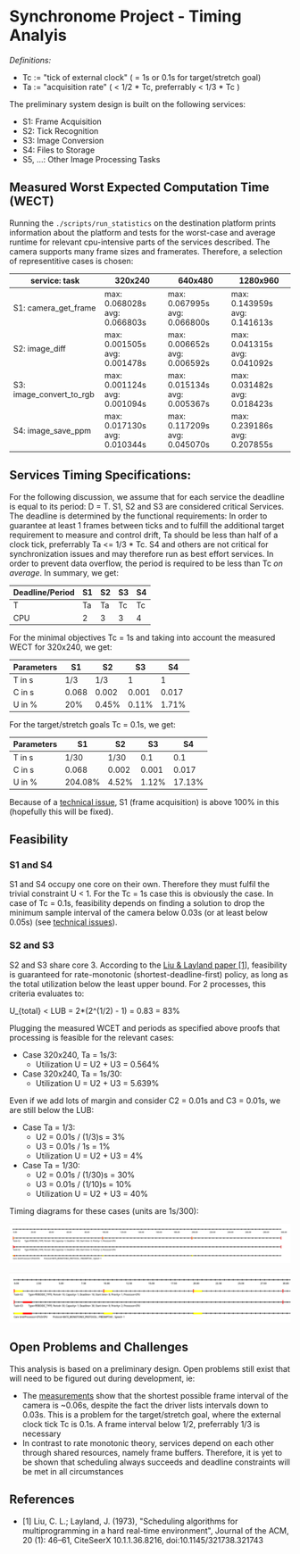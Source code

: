# Synchronome Project - Timing Analyis

*Definitions:*

- Tc := "tick of external clock" ( = 1s or 0.1s for target/stretch goal)
- Ta := "acquisition rate" ( < 1/2 * Tc, preferrably < 1/3 * Tc )

The preliminary system design is built on the following services:

- S1: Frame Acquisition
- S2: Tick Recognition
- S3: Image Conversion
- S4: Files to Storage
- S5, ...: Other Image Processing Tasks

## Measured Worst Expected Computation Time (WECT)

Running the `./scripts/run_statistics` on the destination platform prints information about the platform and tests for the worst-case and average runtime for relevant cpu-intensive parts of the services described.
The camera supports many frame sizes and framerates. Therefore, a selection of representitive cases is chosen:

| service: task            | 320x240                       | 640x480                       | 1280x960                      |
|--------------------------|-------------------------------|-------------------------------|-------------------------------|
| S1: camera_get_frame     | max: 0.068028s avg: 0.066803s | max: 0.067995s avg: 0.066800s | max: 0.143959s avg: 0.141613s |
| S2: image_diff           | max: 0.001505s avg: 0.001478s | max: 0.006652s avg: 0.006592s | max: 0.041315s avg: 0.041092s |
| S3: image_convert_to_rgb | max: 0.001124s avg: 0.001094s | max: 0.015134s avg: 0.005367s | max: 0.031482s avg: 0.018423s |
| S4: image_save_ppm       | max: 0.017130s avg: 0.010344s | max: 0.117209s avg: 0.045070s | max: 0.239186s avg: 0.207855s |

## Services Timing Specifications:

For the following discussion, we assume that for each service the deadline is equal to its period: D = T.
S1, S2 and S3 are considered critical Services. The deadline is determined by the functional requirements:
In order to guarantee at least 1 frames between ticks and to fulfill the additional target requirement to measure and control drift, Ta should be less than half of a clock tick, preferrably Ta <= 1/3 * Tc.
S4 and others are not critical for synchronization issues and may therefore run as best effort services. In order to prevent data overflow, the period is required to be less than Tc *on average*.
In summary, we get:

| Deadline/Period | S1 | S2 | S3 | S4 |
|-----------------|----|----|----|----|
| T               | Ta | Ta | Tc | Tc |
| CPU             | 2  | 3  | 3  | 4  |

For the minimal objectives Tc = 1s and taking into account the measured WECT for 320x240, we get:

| Parameters | S1    | S2    | S3    | S4    |
|------------|-------|-------|-------|-------|
| T in s     | 1/3   | 1/3   | 1     | 1     |
| C in s     | 0.068 | 0.002 | 0.001 | 0.017 |
| U in %     | 20%   | 0.45% | 0.11% | 1.71% |

For the target/stretch goals Tc = 0.1s, we get:

| Parameters | S1      | S2    | S3    | S4     |
|------------|---------|-------|-------|--------|
| T in s     | 1/30    | 1/30  | 0.1   | 0.1    |
| C in s     | 0.068   | 0.002 | 0.001 | 0.017  |
| U in %     | 204.08% | 4.52% | 1.12% | 17.13% |

Because of a [technical issue](#open-problems-and-challenges), S1 (frame acquisition) is above 100% in this (hopefully this will be fixed).

## Feasibility

### S1 and S4

S1 and S4 occupy one core on their own. Therefore they must fulfil the trivial constraint U < 1.
For the Tc = 1s case this is obviously the case.
In case of Tc = 0.1s, feasibility depends on finding a solution to drop the minimum sample interval of the camera below 0.03s (or at least below 0.05s) (see [technical issues](#open-problems-and-challenges)).

### S2 and S3

S2 and S3 share core 3.
According to the [Liu & Layland paper [1]](#references), feasibility is guaranteed for rate-monotonic (shortest-deadline-first) policy, as long as the total utilization below the least upper bound. For 2 processes, this criteria evaluates to:

U_{total} < LUB = 2*(2^(1/2) - 1) = 0.83 = 83%

Plugging the measured WCET and periods as specified above proofs that processing is feasible for the relevant cases:

- Case 320x240, Ta = 1s/3:
    - Utilization U = U2 + U3 = 0.564% 
- Case 320x240, Ta = 1s/30:
    - Utilization U = U2 + U3 = 5.639%

Even if we add lots of margin and consider C2 = 0.01s and C3 = 0.01s, we are still below the LUB:

- Case Ta = 1/3:
    - U2 = 0.01s / (1/3)s = 3%
    - U3 = 0.01s / 1s = 1%
    - Utilization U = U2 + U3 = 4%
- Case Ta = 1/30:
    - U2 = 0.01s / (1/30)s = 30%
    - U3 = 0.01s / (1/10)s = 10%
    - Utilization U = U2 + U3 = 40%

Timing diagrams for these cases (units are 1s/300):

![scheduling diagram Ta=1/3, time in 1s/300](./imgs/diagrams/3_scheduling_core3.png)

![scheduling diagram Ta=1/30, time in 1s/300](./imgs/diagrams/4_scheduling_core3_extended.png)

## Open Problems and Challenges

This analysis is based on a preliminary design. Open problems still exist that will need to be figured out during development, ie:

- The [measurements](#measured-worst-expected-computation-time-wect) show that the shortest possible frame interval of the camera is ~0.06s, despite the fact the driver lists intervals down to 0.03s. This is a problem for the target/stretch goal, where the external clock tick Tc is 0.1s. A frame interval below 1/2, preferrably 1/3 is necessary
- In contrast to rate monotonic theory, services depend on each other through shared resources, namely frame buffers. Therefore, it is yet to be shown that scheduling always succeeds and deadline constraints will be met in all circumstances

## References

- [1] Liu, C. L.; Layland, J. (1973), "Scheduling algorithms for multiprogramming in a hard real-time environment", Journal of the ACM, 20 (1): 46–61, CiteSeerX 10.1.1.36.8216, doi:10.1145/321738.321743 
